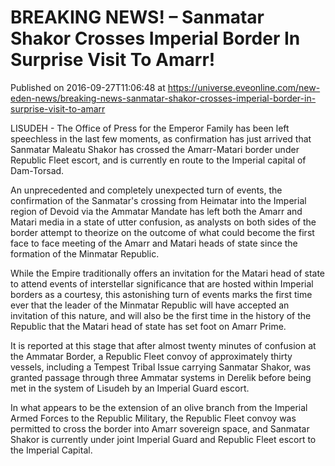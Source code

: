 # BREAKING NEWS! – Sanmatar Shakor Crosses Imperial Border In Surprise Visit To Amarr!
Published on 2016-09-27T11:06:48 at https://universe.eveonline.com/new-eden-news/breaking-news-sanmatar-shakor-crosses-imperial-border-in-surprise-visit-to-amarr

LISUDEH - The Office of Press for the Emperor Family has been left speechless in the last few moments, as confirmation has just arrived that Sanmatar Maleatu Shakor has crossed the Amarr-Matari border under Republic Fleet escort, and is currently en route to the Imperial capital of Dam-Torsad.

An unprecedented and completely unexpected turn of events, the confirmation of the Sanmatar's crossing from Heimatar into the Imperial region of Devoid via the Ammatar Mandate has left both the Amarr and Matari media in a state of utter confusion, as analysts on both sides of the border attempt to theorize on the outcome of what could become the first face to face meeting of the Amarr and Matari heads of state since the formation of the Minmatar Republic.

While the Empire traditionally offers an invitation for the Matari head of state to attend events of interstellar significance that are hosted within Imperial borders as a courtesy, this astonishing turn of events marks the first time ever that the leader of the Minmatar Republic will have accepted an invitation of this nature, and will also be the first time in the history of the Republic that the Matari head of state has set foot on Amarr Prime.

It is reported at this stage that after almost twenty minutes of confusion at the Ammatar Border, a Republic Fleet convoy of approximately thirty vessels, including a Tempest Tribal Issue carrying Sanmatar Shakor, was granted passage through three Ammatar systems in Derelik before being met in the system of Lisudeh by an Imperial Guard escort.

In what appears to be the extension of an olive branch from the Imperial Armed Forces to the Republic Military, the Republic Fleet convoy was permitted to cross the border into Amarr sovereign space, and Sanmatar Shakor is currently under joint Imperial Guard and Republic Fleet escort to the Imperial Capital.
